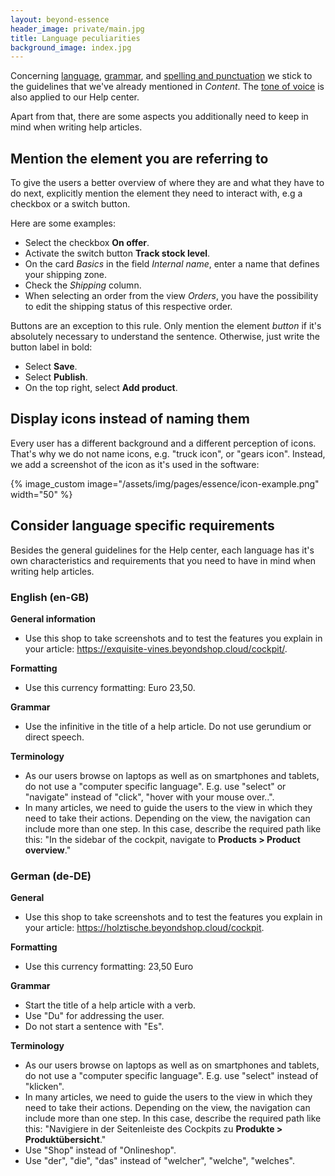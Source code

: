 ```yaml
---
layout: beyond-essence
header_image: private/main.jpg
title: Language peculiarities
background_image: index.jpg
---
```


Concerning [language](/beyond-essence/content/language/), [grammar](/beyond-essence/content/grammar/), and [spelling and punctuation](/beyond-essence/content/spelling-punctuation/) we stick to the guidelines that we've already mentioned in _Content_.
The [tone of voice](https://developer.epages.com/beyond-essence/content/tone-of-voice/) is also applied to our Help center.

Apart from that, there are some aspects you additionally need to keep in mind when writing help articles.

## Mention the element you are referring to

To give the users a better overview of where they are and what they have to do next, explicitly mention the element they need to interact with, e.g a checkbox or a switch button.

Here are some examples:

- Select the checkbox **On offer**.
- Activate the switch button **Track stock level**.
- On the card _Basics_ in the field _Internal name_, enter a name that defines your shipping zone.
- Check the _Shipping_ column.
- When selecting an order from the view _Orders_, you have the possibility to edit the shipping status of this respective order.

Buttons are an exception to this rule.
Only mention the element _button_ if it's absolutely necessary to understand the sentence.
Otherwise, just write the button label in bold:

- Select **Save**.
- Select **Publish**.
- On the top right, select **Add product**.

## Display icons instead of naming them

Every user has a different background and a different perception of icons.
That's why we do not name icons, e.g. "truck icon", or "gears icon".
Instead, we add a screenshot of the icon as it's used in the software:

{% image_custom image="/assets/img/pages/essence/icon-example.png" width="50" %}


## Consider language specific requirements

Besides the general guidelines for the Help center, each language has it's own characteristics and requirements that you need to have in mind when writing help articles.

### English (en-GB)

**General information**

- Use this shop to take screenshots and to test the features you explain in your article: https://exquisite-vines.beyondshop.cloud/cockpit/.

**Formatting**

- Use this currency formatting: Euro 23,50.

**Grammar**

- Use the infinitive in the title of a help article. Do not use gerundium or direct speech.

**Terminology**

- As our users browse on laptops as well as on smartphones and tablets, do not use a "computer specific language". E.g. use "select" or "navigate" instead of "click", "hover with your mouse over..".
- In many articles, we need to guide the users to the view in which they need to take their actions. Depending on the view, the navigation can include more than one step. In this case, describe the required path like this: "In the sidebar of the cockpit, navigate to **Products > Product overview**."


### German (de-DE)

**General**

- Use this shop to take screenshots and to test the features you explain in your article: https://holztische.beyondshop.cloud/cockpit.

**Formatting**

- Use this currency formatting: 23,50 Euro

**Grammar**

- Start the title of a help article with a verb.
- Use "Du" for addressing the user.
- Do not start a sentence with "Es".

**Terminology**

- As our users browse on laptops as well as on smartphones and tablets, do not use a "computer specific language". E.g. use "select" instead of "klicken".
- In many articles, we need to guide the users to the view in which they need to take their actions. Depending on the view, the navigation can include more than one step. In this case, describe the required path like this: "Navigiere in der Seitenleiste des Cockpits zu **Produkte > Produktübersicht**."
- Use "Shop" instead of "Onlineshop".
- Use "der", "die", "das" instead of "welcher", "welche", "welches".